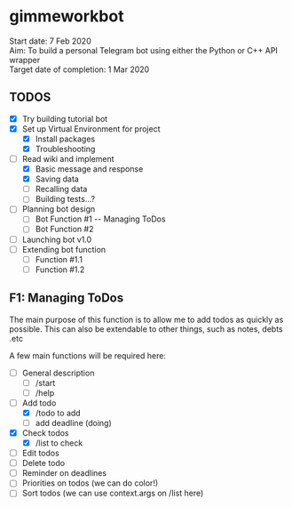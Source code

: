 # gimmeworkbot

Start date: 7 Feb 2020  
Aim: To build a personal Telegram bot using either the Python or C++ API wrapper  
Target date of completion: 1 Mar 2020

## TODOS

- [x] Try building tutorial bot
- [x] Set up Virtual Environment for project
  - [x] Install packages
  - [x] Troubleshooting
- [ ] Read wiki and implement
  - [x] Basic message and response
  - [x] Saving data
  - [ ] Recalling data
  - [ ] Building tests...?
- [ ] Planning bot design
  - [ ] Bot Function #1 -- Managing ToDos
  - [ ] Bot Function #2
- [ ] Launching bot v1.0
- [ ] Extending bot function
  - [ ] Function #1.1
  - [ ] Function #1.2

## F1: Managing ToDos

The main purpose of this function is to allow me to add todos as quickly as possible. This can also be extendable to other things, such as notes, debts .etc

A few main functions will be required here:

- [ ] General description
  - [ ] /start
  - [ ] /help
- [ ] Add todo
  - [x] /todo to add
  - [ ] add deadline (doing)
- [x] Check todos
  - [x] /list to check
- [ ] Edit todos
- [ ] Delete todo
- [ ] Reminder on deadlines
- [ ] Priorities on todos (we can do color!)
- [ ] Sort todos (we can use context.args on /list here)
